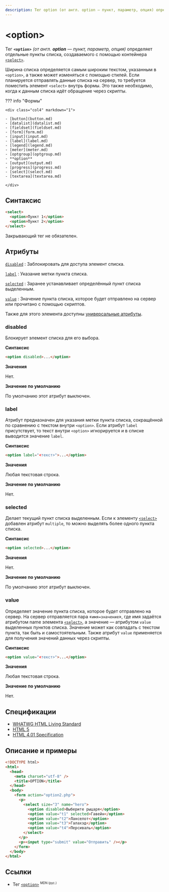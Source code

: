 ```yaml
---
description: Тег option (от англ. option — пункт, параметр, опция) определяет отдельные пункты списка, создаваемого с помощью контейнера select
---
```


# &lt;option&gt;

Тег **`<option>`** _(от англ. **option** — пункт, параметр, опция)_ определяет отдельные пункты списка, создаваемого с помощью контейнера [`<select>`](select.md).

Ширина списка определяется самым широким текстом, указанным в `<option>`, а также может изменяться с помощью стилей. Если планируется отправлять данные списка на сервер, то требуется поместить элемент `<select>` внутрь формы. Это также необходимо, когда к данным списка идёт обращение через скрипты.

??? info "Формы"

    <div class="col4" markdown="1">

    - [button](button.md)
    - [datalist](datalist.md)
    - [fieldset](fieldset.md)
    - [form](form.md)
    - [input](input.md)
    - [label](label.md)
    - [legend](legend.md)
    - [meter](meter.md)
    - [optgroup](optgroup.md)
    - **option**
    - [output](output.md)
    - [progress](progress.md)
    - [select](select.md)
    - [textarea](textarea.md)

    </div>

## Синтаксис

```html
<select>
  <option>Пункт 1</option>
  <option>Пункт 2</option>
</select>
```

Закрывающий тег не обязателен.

## Атрибуты

[`disabled`](#disabled)
: Заблокировать для доступа элемент списка.

[`label`](#label)
: Указание метки пункта списка.

[`selected`](#selected)
: Заранее устанавливает определённый пункт списка выделенным.

[`value`](#value)
: Значение пункта списка, которое будет отправлено на сервер или прочитано с помощью скриптов.

Также для этого элемента доступны [универсальные атрибуты](uni-attr.md).

### disabled

Блокирует элемент списка для его выбора.

**Синтаксис**

```html
<option disabled>...</option>
```

**Значения**

Нет.

**Значение по умолчанию**

По умолчанию этот атрибут выключен.

### label

Атрибут предназначен для указания метки пункта списка, сокращённой по сравнению с текстом внутри `<option>`. Если атрибут `label` присутствует, то текст внутри `<option>` игнорируется и в списке выводится значение `label`.

**Синтаксис**

```html
<option label="<текст>">...</option>
```

**Значения**

Любая текстовая строка.

**Значение по умолчанию**

Нет.

### selected

Делает текущий пункт списка выделенным. Если к элементу [`<select>`](select.md) добавлен атрибут `multiple`, то можно выделять более одного пункта списка.

**Синтаксис**

```html
<option selected>...</option>
```

**Значения**

Нет.

**Значение по умолчанию**

По умолчанию этот атрибут выключен.

### value

Определяет значение пункта списка, которое будет отправлено на сервер. На сервер отправляется пара «`имя=значение`», где имя задаётся атрибутом name элемента [`<select>`](select.md), а значение — атрибутом `value` выделенных пунктов списка. Значение может как совпадать с текстом пункта, так быть и самостоятельным. Также атрибут `value` применяется для получения значений данных через скрипты.

**Синтаксис**

```html
<option value="<текст>">...</option>
```

**Значения**

Любая текстовая строка.

**Значение по умолчанию**

Нет.

## Спецификации

- [WHATWG HTML Living Standard](https://html.spec.whatwg.org/multipage/forms.html#the-option-element)
- [HTML 5](http://www.w3.org/TR/html5/forms.html#the-option-element)
- [HTML 4.01 Specification](http://www.w3.org/TR/html401/interact/forms.html#h-17.6)

## Описание и примеры

```html
<!DOCTYPE html>
<html>
  <head>
    <meta charset="utf-8" />
    <title>OPTION</title>
  </head>
  <body>
    <form action="option2.php">
      <p>
        <select size="3" name="hero">
          <option disabled>Выберите рыцаря</option>
          <option value="t1" selected>Гавейн</option>
          <option value="t2">Ланселот</option>
          <option value="t3">Галахэд</option>
          <option value="t4">Персиваль</option>
        </select>
      </p>
      <p><input type="submit" value="Отправить" /></p>
    </form>
  </body>
</html>
```

## Ссылки

- Тег [`<option>`](https://developer.mozilla.org/ru/docs/Web/HTML/Element/option) <sup><small>MDN (рус.)</small></sup>
